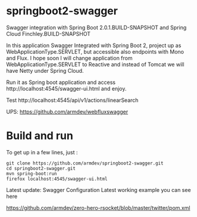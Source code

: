 # springboot2-swagger
Swagger integration with Spring Boot 2.0.1.BUILD-SNAPSHOT and Spring Cloud Finchley.BUILD-SNAPSHOT

In this application Swagger Integrated with Spring Boot 2, project up as WebApplicationType.SERVLET, but accessible also endpoints with Mono and Flux. I hope soon I will change application from WebApplicationType.SERVLET to Reactive and instead of Tomcat we will have Netty under Spring Cloud.

Run it as Spring boot application and access http://localhost:4545/swagger-ui.html and enjoy.

Test http://localhost:4545/api/v1/actions/linearSearch

UPS: https://github.com/armdev/webfluxswagger

# Build and run

To get up in a few lines, just :

```
git clone https://github.com/armdev/springboot2-swagger.git
cd springboot2-swagger.git
mvn spring-boot:run
firefox localhost:4545/swagger-ui.html
```

Latest update: Swagger Configuration Latest working example you can see here

https://github.com/armdev/zero-hero-rsocket/blob/master/twitter/pom.xml

